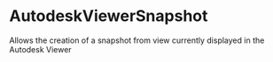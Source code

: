 # AutodeskViewerSnapshot

Allows the creation of a snapshot from view currently displayed in the Autodesk Viewer
